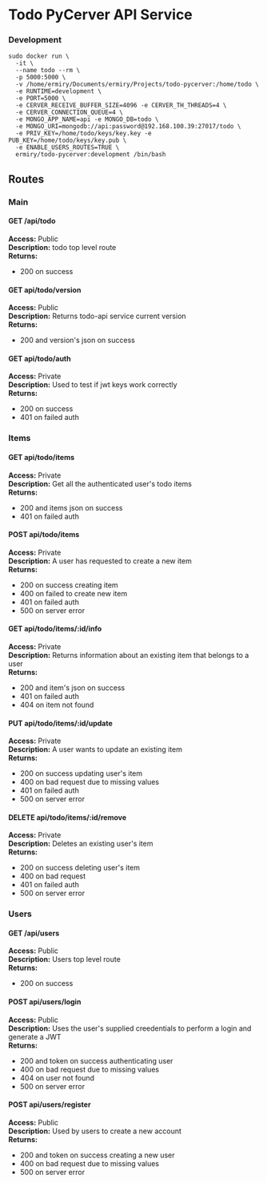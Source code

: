 # Todo PyCerver API Service

### Development
```
sudo docker run \
  -it \
  --name todo --rm \
  -p 5000:5000 \
  -v /home/ermiry/Documents/ermiry/Projects/todo-pycerver:/home/todo \
  -e RUNTIME=development \
  -e PORT=5000 \
  -e CERVER_RECEIVE_BUFFER_SIZE=4096 -e CERVER_TH_THREADS=4 \
  -e CERVER_CONNECTION_QUEUE=4 \
  -e MONGO_APP_NAME=api -e MONGO_DB=todo \
  -e MONGO_URI=mongodb://api:password@192.168.100.39:27017/todo \
  -e PRIV_KEY=/home/todo/keys/key.key -e PUB_KEY=/home/todo/keys/key.pub \
  -e ENABLE_USERS_ROUTES=TRUE \
  ermiry/todo-pycerver:development /bin/bash
```

## Routes

### Main

#### GET /api/todo
**Access:** Public \
**Description:** todo top level route \
**Returns:**
  - 200 on success

#### GET api/todo/version
**Access:** Public \
**Description:** Returns todo-api service current version \
**Returns:**
  - 200 and version's json on success

#### GET api/todo/auth
**Access:** Private \
**Description:** Used to test if jwt keys work correctly \
**Returns:**
  - 200 on success
  - 401 on failed auth

### Items

#### GET api/todo/items
**Access:** Private \
**Description:** Get all the authenticated user's todo items \
**Returns:**
  - 200 and items json on success
  - 401 on failed auth

#### POST api/todo/items
**Access:** Private \
**Description:** A user has requested to create a new item \
**Returns:**
  - 200 on success creating item
  - 400 on failed to create new item
  - 401 on failed auth
  - 500 on server error

#### GET api/todo/items/:id/info
**Access:** Private \
**Description:** Returns information about an existing item that belongs to a user \
**Returns:**
  - 200 and item's json on success
  - 401 on failed auth
  - 404 on item not found

#### PUT api/todo/items/:id/update
**Access:** Private \
**Description:** A user wants to update an existing item \
**Returns:**
  - 200 on success updating user's item
  - 400 on bad request due to missing values
  - 401 on failed auth
  - 500 on server error

#### DELETE api/todo/items/:id/remove
**Access:** Private \
**Description:** Deletes an existing user's item \
**Returns:**
  - 200 on success deleting user's item
  - 400 on bad request
  - 401 on failed auth
  - 500 on server error

### Users

#### GET /api/users
**Access:** Public \
**Description:** Users top level route \
**Returns:**
  - 200 on success

#### POST api/users/login
**Access:** Public \
**Description:** Uses the user's supplied creedentials to perform a login and generate a JWT \
**Returns:**
  - 200 and token on success authenticating user
  - 400 on bad request due to missing values
  - 404 on user not found
  - 500 on server error

#### POST api/users/register
**Access:** Public \
**Description:** Used by users to create a new account \
**Returns:**
  - 200 and token on success creating a new user
  - 400 on bad request due to missing values
  - 500 on server error
